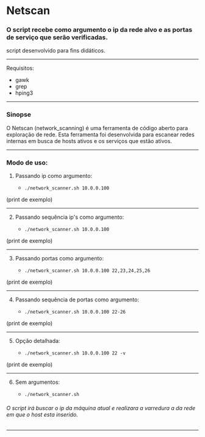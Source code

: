 # Netscan

### O script recebe como argumento o ip da rede alvo e as portas de serviço que serão verificadas. 
script desenvolvido para fins didáticos. 

---

Requisitos:

 * gawk 
 * grep
 * hping3
---
### Sinopse


O Netscan (network_scanning) é uma ferramenta de código aberto para exploração de rede. Esta ferramenta foi desenvolvida para escanear redes internas em busca de hosts ativos e os serviços que estão ativos.

---
### Modo de uso:

1) Passando ip como argumento:

   * `./network_scanner.sh 10.0.0.100`

(print de exemplo)

---

2) Passando sequência ip's como argumento:

   * `./network_scanner.sh 10.0.0.100`

(print de exemplo)

---

3) Passando portas como argumento:

   * `./network_scanner.sh 10.0.0.100 22,23,24,25,26`

(print de exemplo)

---
4) Passando sequência de portas como argumento:

    * `./network_scanner.sh 10.0.0.100 22-26`

(print de exemplo)

---
5) Opção detalhada:

    * `./network_scanner.sh 10.0.0.100 22 -v`

(print de exemplo)

---
6) Sem argumentos:

    * `./network_scanner.sh`
###### O script irá buscar o ip da máquina atual e realizara a varredura a da rede em que o host esta inserido.
---